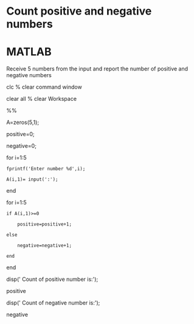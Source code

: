# Count positive and negative numbers

# MATLAB

Receive 5 numbers from the input and report the number of positive and negative numbers


clc  % clear command window

clear all  % clear Workspace

%%

A=zeros(5,1);

positive=0;

negative=0;

for i=1:5

    fprintf('Enter number %d',i);
	
    A(i,1)= input(':');
	
end

for i=1:5

    if A(i,1)>=0
	
        positive=positive+1;
		
    else
	
        negative=negative+1;
		
    end
	
end

disp(' Count of positive number is:');

positive

disp(' Count of negative number is:');

negative

